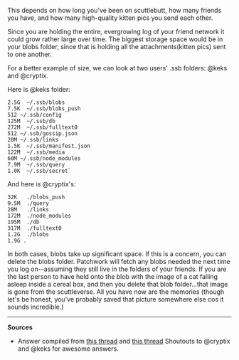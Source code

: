 This depends on how long you've been on scuttlebutt, how many friends you have, and how many high-quality kitten pics you send each other.

Since you are holding the entire, evergrowing log of your friend network it could grow rather large over time.  The biggest storage space would be in your blobs folder, since that is holding all the attachments(kitten pics) sent to one another.   

For a better example of size, we can look at two users' .ssb folders: @keks and @cryptix.

Here is @keks folder:

	2.5G  ~/.ssb/blobs
	7.5K  ~/.ssb/blobs_push
	512 ~/.ssb/config
	125M  ~/.ssb/db
	272M  ~/.ssb/fulltext0
	512 ~/.ssb/gossip.json
	20M ~/.ssb/links
	1.5K  ~/.ssb/manifest.json
	122M  ~/.ssb/media
	60M ~/.ssb/node_modules
	7.9M  ~/.ssb/query
	1.0K  ~/.ssb/secret`

And here is @cryptix's:

	32K   ./blobs_push
	9.5M  ./query
	28M   ./links
	172M  ./node_modules
	195M  ./db
	317M  ./fulltext0
	1.2G  ./blobs
	1.9G .

In both cases, blobs take up significant space.  If this is a concern, you can delete the blobs folder.  Patchwork will fetch any blobs needed the next time you log on--assuming they still live in the folders of your friends.  If you are the last person to have held onto the blob with the image of a cat falling asleep inside a cereal box, and then you delete that blob folder...that image is gone from the scuttleverse.  All you have now are the memories (though let's be honest, you've probably saved that picture somewhere else cos it sounds incredible.)

----
**Sources**
* Answer compiled from [this thread](https://viewer.scuttlebot.io/%25bUEQtn85jtL8Vxjup4sS%2F7wcaswS4fThUPVH7G5IvjU%3D.sha256) and [this thread](https://viewer.scuttlebot.io/%25Ayi7UUbJnIZ12S%2FgbHof60oHBlmjdrv7TUyFCq5cOTQ%3D.sha256)  Shoutouts to @cryptix and @keks for awesome answers.
